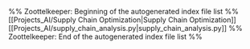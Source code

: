 %% Zoottelkeeper: Beginning of the autogenerated index file list  %%
 [[Projects_AI/Supply Chain Optimization|Supply Chain Optimization]]
 [[Projects_AI/supply_chain_analysis.py|supply_chain_analysis.py]]
%% Zoottelkeeper: End of the autogenerated index file list  %%

